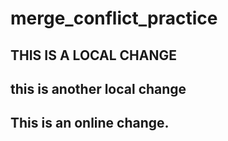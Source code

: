 # merge_conflict_practice

## THIS IS A LOCAL CHANGE

## this is another local change
## This is an online change.
